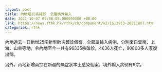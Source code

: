 ```yaml
---
layout: post
title: 內地增25宗確診　全屬境外輸入
date: 2021-10-07 09:58:08.000000000 +08:00
link: https://news.rthk.hk/rthk/ch/component/k2/1613913-20211007.htm
categories: rthk
---
```


內地過去一日新增25宗新型肺炎確診個案，全部屬輸入病例，分別來自雲南、上海、山東等地，令內地至今一共有96335宗確診，4636人死亡，90800多人康復出院。

另外，內地新增兩宗在新疆的無症狀本土感染個案，境外輸入病例有9宗。
